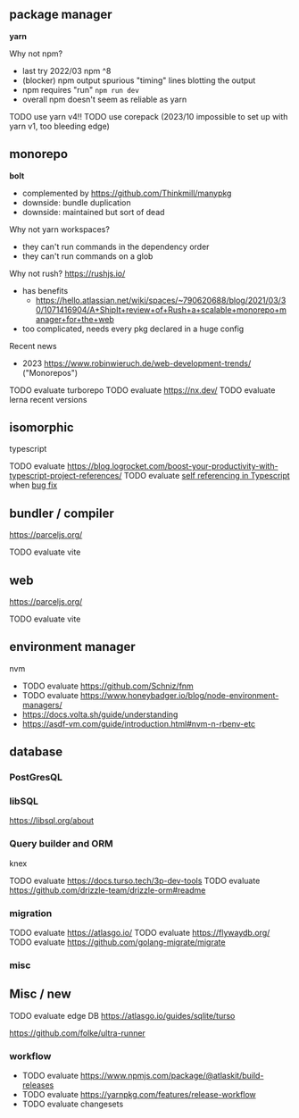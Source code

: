 

## package manager

**yarn**

Why not npm?
* last try 2022/03 npm ^8
* (blocker) npm output spurious "timing" lines blotting the output
* npm requires "run" `npm run dev`
* overall npm doesn't seem as reliable as yarn

TODO use yarn v4!!
TODO use corepack (2023/10 impossible to set up with yarn v1, too bleeding edge)


## monorepo

**bolt**
* complemented by https://github.com/Thinkmill/manypkg
* downside: bundle duplication
* downside: maintained but sort of dead

Why not yarn workspaces?
* they can't run commands in the dependency order
* they can't run commands on a glob

Why not rush? https://rushjs.io/
* has benefits
  * https://hello.atlassian.net/wiki/spaces/~790620688/blog/2021/03/30/1071416904/A+ShipIt+review+of+Rush+a+scalable+monorepo+manager+for+the+web
* too complicated, needs every pkg declared in a huge config

Recent news
* 2023 https://www.robinwieruch.de/web-development-trends/ ("Monorepos")

TODO evaluate turborepo
TODO evaluate https://nx.dev/
TODO evaluate lerna recent versions


## isomorphic
typescript

TODO evaluate https://blog.logrocket.com/boost-your-productivity-with-typescript-project-references/
TODO evaluate [self referencing in Typescript](https://www.typescriptlang.org/docs/handbook/esm-node.html) when [bug fix](https://github.com/microsoft/TypeScript/issues/46762)




## bundler / compiler
https://parceljs.org/

TODO evaluate vite

## web
https://parceljs.org/

TODO evaluate vite


## environment manager

nvm

* TODO evaluate https://github.com/Schniz/fnm
* TODO evaluate https://www.honeybadger.io/blog/node-environment-managers/
* https://docs.volta.sh/guide/understanding
* https://asdf-vm.com/guide/introduction.html#nvm-n-rbenv-etc


## database

### PostGresQL
### libSQL
https://libsql.org/about

### Query builder and ORM
knex

TODO evaluate https://docs.turso.tech/3p-dev-tools
TODO evaluate https://github.com/drizzle-team/drizzle-orm#readme

### migration

TODO evaluate https://atlasgo.io/
TODO evaluate https://flywaydb.org/
TODO evaluate https://github.com/golang-migrate/migrate

### misc


## Misc / new

TODO evaluate edge DB https://atlasgo.io/guides/sqlite/turso

https://github.com/folke/ultra-runner

### workflow
- TODO evaluate https://www.npmjs.com/package/@atlaskit/build-releases
- TODO evaluate https://yarnpkg.com/features/release-workflow
- TODO evaluate changesets
